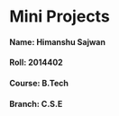 # Mini Projects
#### Name: Himanshu Sajwan 
#### Roll: 2014402
#### Course: B.Tech
#### Branch: C.S.E

